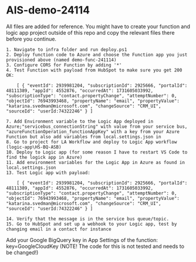 # AIS-demo-24114

All files are added for reference. You might have to create your function and logic app project outside of this repo and copy the relevant files there before you continue.

    1. Navigate to infra folder and run deploy.ps1
    2. Deploy function code to Azure and choose the Function app you just provisioned above (named demo-func-241114)
    3. Configure CORS for Function by adding '*'
    4. Test Function with payload from HubSpot to make sure you get 200 OK:
```
    [ { "eventId": 2939981204, "subscriptionId": 2925666, "portalId": 48111389, "appId": 4552876, "occurredAt": 1731605033992, "subscriptionType": "contact.propertyChange", "attemptNumber": 0, "objectId": 76943993468, "propertyName": "email", "propertyValue": "katarina.svedman@microsoft.com", "changeSource": "CRM_UI", "sourceId": "userId:74322246" } ]
```
    7. Add Environment variable to the Logic App deployed in Azure;"servicebus_connectionString" with value from your service bus, "azureFunctionOperation_functionAppKey" with a key from your Azure Function but also add variables from local.settings.json in
    8. Go to project for LA Workflow and deploy to Logic App workflow (logic-app\HS-BQ-ASB)
    10. Deploy to Logic app (for some reason I have to restart VS Code to find the logick app in Azure)
    11. Add environment variables for the Logic App in Azure as found in local.settings.json    
    13. Test Logic app with payload:
```
    [ { "eventId": 2939981204, "subscriptionId": 2925666, "portalId": 48111389, "appId": 4552876, "occurredAt": 1731605033992, "subscriptionType": "contact.propertyChange", "attemptNumber": 0, "objectId": 76943993468, "propertyName": "email", "propertyValue": "katarina.svedman@microsoft.com", "changeSource": "CRM_UI", "sourceId": "userId:74322246" } ]
```
    14. Verify that the message is in the service bus queue/topic.
    15. Go to HubSpot and set up a webhook to your Logic app, test by changing email in a contact for instance
Add your Google BigQuery key in App Settings of the function: key=GoogleCloudKey (NOTE! The code for this is not tested and needs to be changed!)